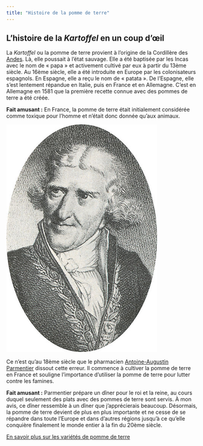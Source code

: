 ```yaml
---
title: "Histoire de la pomme de terre"
---
```


## L’histoire de la *Kartoffel* en un coup d’œil

La *Kartoffel* ou la pomme de terre provient à l’origine de la Cordillère des [Andes](https://fr.wikipedia.org/wiki/Cordillère_des_Andes). Là, elle poussait à l’état sauvage. Elle a été baptisée par les Incas avec le nom de  «  papa  »  et activement cultivé par eux à partir du 13ème siècle. Au 16ème siècle, elle a été introduite en Europe par les colonisateurs espagnols. En Espagne, elle a reçu le nom de  «  patata  ». De l’Espagne, elle s’est lentement répandue en Italie, puis en France et en Allemagne. C’est en Allemagne en 1581 que la première recette connue avec des pommes de terre a été créée.

**Fait amusant  :**  En France, la pomme de terre était initialement considérée comme toxique pour l’homme et n’était donc donnée qu’aux animaux.

![Antoine-Augustin Parmentier](/media/Parmentier.jpg)

Ce n’est qu’au 18ème siècle que le pharmacien [Antoine-Augustin Parmentier](https://fr.wikipedia.org/wiki/Antoine_Parmentier) dissout cette erreur. Il commence à cultiver la pomme de terre en France et souligne l’importance d’utiliser la pomme de terre pour lutter contre les famines. 

**Fait amusant  :**  Parmentier prépare un dîner pour le roi et la reine, au cours duquel seulement des plats avec des pommes de terre sont servis. À mon avis, ce dîner ressemble à un dîner que j’apprécierais beaucoup.
Désormais, la pomme de terre devient de plus en plus importante et ne cesse de se répandre dans toute l’Europe et dans d’autres régions jusqu’à ce qu’elle conquière finalement le monde entier à la fin du 20ème siècle.

[En savoir plus sur les variétés de pomme de terre](https://xlilix2312.github.io/Kartoffel/Variété/)
